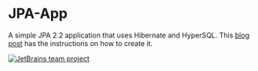 # JPA-App
A simple JPA 2.2 application that uses Hibernate and HyperSQL. This [blog post](https://blog.jetbrains.com/idea/2021/02/creating-a-simple-jpa-application/) has the instructions on how to create it.

[![JetBrains team project](http://jb.gg/badges/team.svg)](https://confluence.jetbrains.com/display/ALL/JetBrains+on+GitHub)
